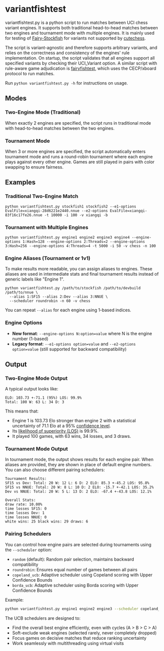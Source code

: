 # variantfishtest

variantfishtest.py is a python script to run matches between UCI chess variant engines. It supports both traditional head-to-head matches between two engines and tournament mode with multiple engines. It is mainly used for testing of [Fairy-Stockfish](https://github.com/ianfab/Fairy-Stockfish) for variants not supported by [cutechess](https://github.com/cutechess/cutechess).

The script is variant-agnostic and therefore supports arbitrary variants, and relies on the correctness and consistency of the engines' rule implementation. On startup, the script validates that all engines support all specified variants by checking their UCI_Variant option. A similar script with rule-aware game adjudication is [fairyfishtest](https://github.com/ianfab/fairyfishtest), which uses the CECP/xboard protocol to run matches.

Run `python variantfishtest.py -h` for instructions on usage.

## Modes

### Two-Engine Mode (Traditional)
When exactly 2 engines are specified, the script runs in traditional mode with head-to-head matches between the two engines.

### Tournament Mode
When 3 or more engines are specified, the script automatically enters tournament mode and runs a round-robin tournament where each engine plays against every other engine. Games are still played in pairs with color swapping to ensure fairness.

## Examples

### Traditional Two-Engine Match
```
python variantfishtest.py stockfish1 stockfish2 --e1-options EvalFile=xiangqi-28d6221e2440.nnue --e2-options EvalFile=xiangqi-83f16c17fe26.nnue -t 10000 -i 100 -v xiangqi -b
```

### Tournament with Multiple Engines
```
python variantfishtest.py engine1 engine2 engine3 engine4 --engine-options 1:Hash=128 --engine-options 2:Threads=2 --engine-options 3:Hash=256 --engine-options 4:Threads=4 -t 5000 -i 50 -v chess -n 100
```

### Engine Aliases (Tournament or 1v1)
To make results more readable, you can assign aliases to engines. These aliases are used in intermediate stats and final tournament results instead of generic labels like "Engine 1".

```
python variantfishtest.py /path/to/stockfish /path/to/devbuild /path/to/nnue \
  --alias 1:SF15 --alias 2:Dev --alias 3:NNUE \
  --scheduler roundrobin -n 60 -v chess
```

You can repeat `--alias` for each engine using 1-based indices.

### Engine Options
- **New format**: `--engine-options N:option=value` where N is the engine number (1-based)
- **Legacy format**: `--e1-options option=value` and `--e2-options option=value` (still supported for backward compatibility)

## Output

### Two-Engine Mode Output
A typical output looks like:
```
ELO: 103.73 +-71.1 (95%) LOS: 99.9%
Total: 100 W: 63 L: 34 D: 3
```
This means that:
* Engine 1 is 103.73 Elo stronger than engine 2 with a statistical uncertainty of 71.1 Elo at a 95% [confidence level](https://en.wikipedia.org/wiki/Confidence_interval).
* Its [likelihood of superiority (LOS)](https://www.chessprogramming.org/Match_Statistics#Likelihood_of_superiority) is 99.9%.
* It played 100 games, with 63 wins, 34 losses, and 3 draws.

### Tournament Mode Output
In tournament mode, the output shows results for each engine pair. When aliases are provided, they are shown in place of default engine numbers. You can also choose different pairing schedulers:

```
Tournament Results:
SF15 vs Dev: Total: 20 W: 12 L: 6 D: 2 ELO: 85.3 +-45.2 LOS: 95.8%
SF15 vs NNUE: Total: 20 W: 8 L: 10 D: 2 ELO: -15.7 +-42.1 LOS: 35.2%
Dev vs NNUE: Total: 20 W: 5 L: 13 D: 2 ELO: -67.4 +-43.8 LOS: 12.1%

Overall Stats:
draw rate: 10.00%
time losses SF15: 0
time losses Dev: 1
time losses NNUE: 0
white wins: 25 black wins: 29 draws: 6
```

### Pairing Schedulers

You can control how engine pairs are selected during tournaments using the `--scheduler` option:

- `random` (default): Random pair selection, maintains backward compatibility
- `roundrobin`: Ensures equal number of games between all pairs
- `copeland_ucb`: Adaptive scheduler using Copeland scoring with Upper Confidence Bounds
- `borda_ucb`: Adaptive scheduler using Borda scoring with Upper Confidence Bounds

Example:
```bash
python variantfishtest.py engine1 engine2 engine3 --scheduler copeland_ucb
```

The UCB schedulers are designed to:
- Find the overall best engine efficiently, even with cycles (A > B > C > A)
- Soft-exclude weak engines (selected rarely, never completely dropped)
- Focus games on decisive matches that reduce ranking uncertainty
- Work seamlessly with multithreading using virtual visits
